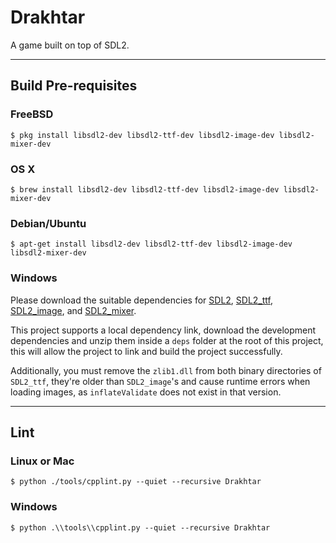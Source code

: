 # Drakhtar

A game built on top of SDL2.

---

## Build Pre-requisites

### FreeBSD

```shell
$ pkg install libsdl2-dev libsdl2-ttf-dev libsdl2-image-dev libsdl2-mixer-dev
```

### OS X

```shell
$ brew install libsdl2-dev libsdl2-ttf-dev libsdl2-image-dev libsdl2-mixer-dev
```

### Debian/Ubuntu

```
$ apt-get install libsdl2-dev libsdl2-ttf-dev libsdl2-image-dev libsdl2-mixer-dev
```

### Windows

Please download the suitable dependencies for
[SDL2](https://www.libsdl.org/download-2.0.php),
[SDL2_ttf](https://www.libsdl.org/projects/SDL_ttf/),
[SDL2_image](https://www.libsdl.org/projects/SDL_image/), and
[SDL2_mixer](https://www.libsdl.org/projects/SDL_mixer/).

This project supports a local dependency link, download the development dependencies and unzip them inside a `deps`
folder at the root of this project, this will allow the project to link and build the project successfully.

Additionally, you must remove the `zlib1.dll` from both binary directories of `SDL2_ttf`, they're older than `SDL2_image`'s
and cause runtime errors when loading images, as `inflateValidate` does not exist in that version.

---

## Lint

### Linux or Mac

```
$ python ./tools/cpplint.py --quiet --recursive Drakhtar
```

### Windows

```shell
$ python .\\tools\\cpplint.py --quiet --recursive Drakhtar
```
